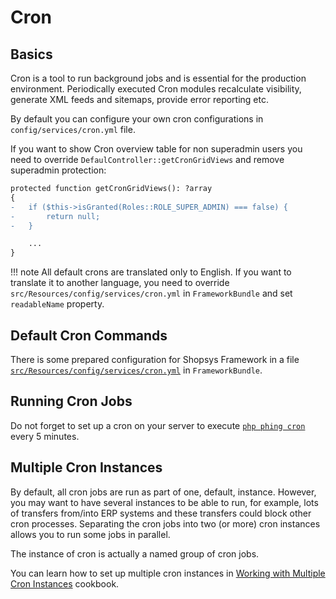 # Cron

## Basics
Cron is a tool to run background jobs and is essential for the production environment.
Periodically executed Cron modules recalculate visibility, generate XML feeds and sitemaps, provide error reporting etc.

By default you can configure your own cron configurations in `config/services/cron.yml` file.

If you want to show Cron overview table for non superadmin users you need to override `DefaulController::getCronGridViews` and remove superadmin protection:
```diff
protected function getCronGridViews(): ?array
{
-   if ($this->isGranted(Roles::ROLE_SUPER_ADMIN) === false) {
-       return null;
-   }

    ...
}
```

!!! note
    All default crons are translated only to English. If you want to translate it to another language, you need to override `src/Resources/config/services/cron.yml` in `FrameworkBundle` and set `readableName` property.

## Default Cron Commands
There is some prepared configuration for Shopsys Framework in a file [`src/Resources/config/services/cron.yml`](https://github.com/shopsys/framework/blob/9.0/src/Resources/config/services/cron.yml) in `FrameworkBundle`.

## Running Cron Jobs
Do not forget to set up a cron on your server to execute [`php phing cron`](../introduction/console-commands-for-application-management-phing-targets.md#cron) every 5 minutes.

## Multiple Cron Instances
By default, all cron jobs are run as part of one, default, instance.
However, you may want to have several instances to be able to run, for example, lots of transfers from/into ERP systems and these transfers could block other cron processes.
Separating the cron jobs into two (or more) cron instances allows you to run some jobs in parallel.

The instance of cron is actually a named group of cron jobs.

You can learn how to set up multiple cron instances in [Working with Multiple Cron Instances](../cookbook/working-with-multiple-cron-instances.md) cookbook.
